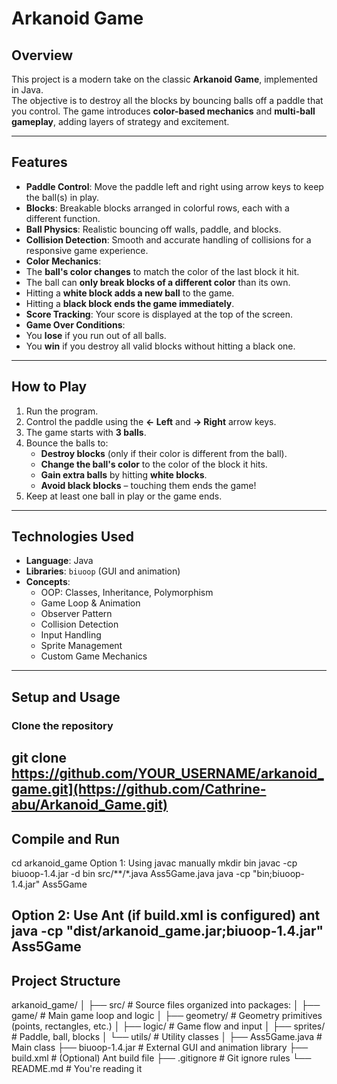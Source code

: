 # Arkanoid Game

## Overview
This project is a modern take on the classic **Arkanoid Game**, implemented in Java.  
The objective is to destroy all the blocks by bouncing balls off a paddle that you control. The game introduces **color-based mechanics** and **multi-ball gameplay**, adding layers of strategy and excitement.

---

## Features

-  **Paddle Control**: Move the paddle left and right using arrow keys to keep the ball(s) in play.
-  **Blocks**: Breakable blocks arranged in colorful rows, each with a different function.
-  **Ball Physics**: Realistic bouncing off walls, paddle, and blocks.
-  **Collision Detection**: Smooth and accurate handling of collisions for a responsive game experience.
-  **Color Mechanics**:  
  - The **ball's color changes** to match the color of the last block it hit.  
  - The ball can **only break blocks of a different color** than its own.  
  - Hitting a **white block adds a new ball** to the game.  
  - Hitting a **black block ends the game immediately**.
-  **Score Tracking**: Your score is displayed at the top of the screen.
-  **Game Over Conditions**:
  - You **lose** if you run out of all balls.
  - You **win** if you destroy all valid blocks without hitting a black one.

---

## How to Play

1. Run the program.
2. Control the paddle using the **← Left** and **→ Right** arrow keys.
3. The game starts with **3 balls**.
4. Bounce the balls to:
   - **Destroy blocks** (only if their color is different from the ball).
   - **Change the ball's color** to the color of the block it hits.
   - **Gain extra balls** by hitting **white blocks**.
   - **Avoid black blocks** – touching them ends the game!
5. Keep at least one ball in play or the game ends.

---

## Technologies Used

- **Language**: Java
- **Libraries**: `biuoop` (GUI and animation)
- **Concepts**:
  - OOP: Classes, Inheritance, Polymorphism
  - Game Loop & Animation
  - Observer Pattern
  - Collision Detection
  - Input Handling
  - Sprite Management
  - Custom Game Mechanics

---

## Setup and Usage

### Clone the repository
git clone https://github.com/YOUR_USERNAME/arkanoid_game.git](https://github.com/Cathrine-abu/Arkanoid_Game.git)
---

## Compile and Run

cd arkanoid_game
Option 1: Using javac manually
mkdir bin
javac -cp biuoop-1.4.jar -d bin src/**/*.java Ass5Game.java
java -cp "bin;biuoop-1.4.jar" Ass5Game

Option 2: Use Ant (if build.xml is configured)
ant
java -cp "dist/arkanoid_game.jar;biuoop-1.4.jar" Ass5Game
---
## Project Structure

arkanoid_game/
│
├── src/                      # Source files organized into packages:
│   ├── game/                 # Main game loop and logic
│   ├── geometry/             # Geometry primitives (points, rectangles, etc.)
│   ├── logic/                # Game flow and input
│   ├── sprites/              # Paddle, ball, blocks
│   └── utils/                # Utility classes
│
├── Ass5Game.java             # Main class
├── biuoop-1.4.jar            # External GUI and animation library
├── build.xml                 # (Optional) Ant build file
├── .gitignore                # Git ignore rules
└── README.md                 # You're reading it
